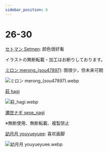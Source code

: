 ```yaml
---
sidebar_position: 6
---
```


# 26-30

[セトマン Setmen](https://www.pixiv.net/users/7075448/illustrations): 颜色很好看

イラストの無断転載・加工はお断りしております。

[ミロン merong_(sou47897)](https://www.pixiv.net/users/4331651/illustrations): 图很少，但未来可期

![ミロン merong_(sou47897).webp](https://p.inari.site/usr/1818/68a6a830f3d73.webp)

[萩 hagi](https://www.pixiv.net/users/66371932/illustrations)

![萩_hagi.webp](https://p.inari.site/usr/1818/68a6a82fd9bfd.webp)

[瀬世ナギ sese_nagi](https://www.pixiv.net/users/63958228/illustrations)

※無断使用、無断転載、複製禁止

[幼月月 youyueyuee](https://www.pixiv.net/users/10344581/illustrations): 喜欢画脚

![幼月月 youyueyuee.webp](https://p.inari.site/usr/1818/68b4521d33789.webp)